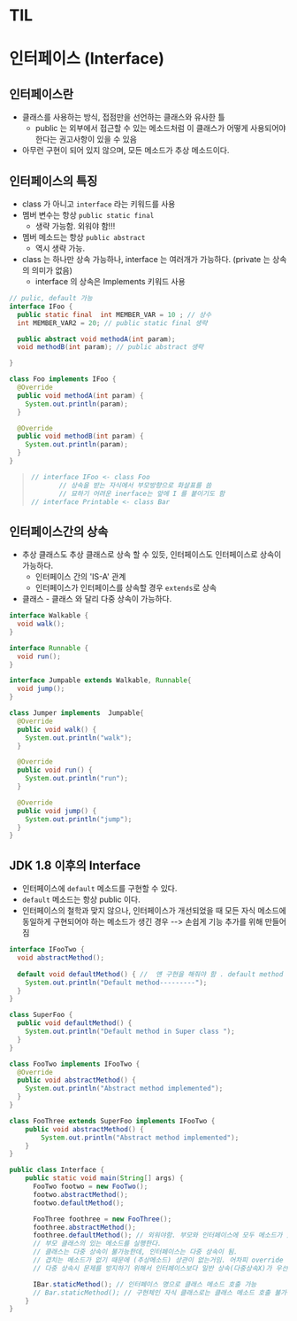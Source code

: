 # TIL

# 인터페이스 (Interface)

## 인터페이스란

- 클래스를 사용하는 방식, 접점만을 선언하는 클래스와 유사한 틀
  - public 는 외부에서 접근할 수 있는 메소드처럼 이 클래스가 어떻게 사용되어야 한다는 권고사항이 있을 수 있음 
- 아무런 구현이 되어 있지 않으며, 모든 메소드가 추상 메소드이다.



## 인터페이스의 특징

- class 가 아니고 `interface` 라는 키워드를 사용
- 멤버 변수는 항상 `public static final`
  - 생략 가능함. 외워야 함!!!
- 멤버 메소드는 항상 `public abstract`
  - 역시 생략 가능.
- class 는 하나만 상속 가능하나, interface 는 여러개가 가능하다. (private 는  상속의 의미가 없음)
  - interface 의 상속은 Implements 키워드 사용

```` java
// pulic, default 가능
interface IFoo {
  public static final  int MEMBER_VAR = 10 ; // 상수
  int MEMBER_VAR2 = 20; // public static final 생략

  public abstract void methodA(int param);
  void methodB(int param); // public abstract 생략

}

class Foo implements IFoo {
  @Override
  public void methodA(int param) {
    System.out.println(param);
  }

  @Override
  public void methodB(int param) {
    System.out.println(param);
  }
}
````

>```java
>// interface IFoo <- class Foo
>        // 상속을 받는 자식에서 부모방향으로 화살표를 씀
>        // 묘하기 어려운 inerface는 앞에 I 를 붙이기도 함
>// interface Printable <- class Bar
>```



## 인터페이스간의 상속

- 추상 클래스도 추상 클래스로 상속 할 수 있듯, 인터페이스도 인터페이스로 상속이 가능하다.
  - 인터페이스 간의 'IS-A' 관계
  - 인터페이스가 인터페이스를 상속할 경우 `extends`로 상속
- 클래스 - 클래스 와 달리 다중 상속이 가능하다.

```` java
interface Walkable {
  void walk();
}

interface Runnable {
  void run();
}

interface Jumpable extends Walkable, Runnable{
  void jump();
}

class Jumper implements  Jumpable{
  @Override
  public void walk() {
    System.out.println("walk");
  }

  @Override
  public void run() {
    System.out.println("run");
  }

  @Override
  public void jump() {
    System.out.println("jump");
  }
}
````



## JDK 1.8 이후의 Interface

- 인터페이스에 `default` 메소드를 구현할 수 있다.
-  `default`  메소드는 항상 public 이다.
- 인터페이스의 철학과 맞지 않으나, 인터페이스가 개선되었을 때 모든 자식 메소드에 동일하게 구현되어야 하는 메소드가 생긴 경우 -->  손쉽게 기능 추가를 위해 만들어짐

```` java
interface IFooTwo {
  void abstractMethod();
  
  default void defaultMethod() { //  얜 구현을 해줘야 함 . default method
    System.out.println("Default method---------");
  }
}

class SuperFoo {
  public void defaultMethod() {
    System.out.println("Default method in Super class ");
  }
}

class FooTwo implements IFooTwo {
  @Override
  public void abstractMethod() {
    System.out.println("Abstract method implemented");
  }
}

class FooThree extends SuperFoo implements IFooTwo {
    public void abstractMethod() {
        System.out.println("Abstract method implemented");
    }
}

public class Interface {
    public static void main(String[] args) {
      FooTwo footwo = new FooTwo();
      footwo.abstractMethod();
      footwo.defaultMethod();

      FooThree foothree = new FooThree();
      foothree.abstractMethod();
      foothree.defaultMethod(); // 외워야함. 부모와 인터페이스에 모두 메소드가 있는 경우,
      // 부모 클래스의 있는 메소드를 실행한다.
      // 클래스는 다중 상속이 불가능한데, 인터페이스는 다중 상속이 됨.
      // 겹치는 메소드가 없기 때문에 (추상메소드) 상관이 없는거임. 어차피 override 할거니까.
      // 다중 상속시 문제를 방지하기 위해서 인터페이스보다 일반 상속(다중상속X)가 우선시 됨.

      IBar.staticMethod(); // 인터페이스 명으로 클래스 메소드 호출 가능
      // Bar.staticMethod(); // 구현체인 자식 클래스로는 클래스 메소드 호출 불가능
    }
}
````

